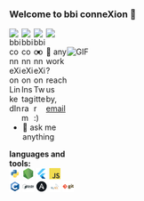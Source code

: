 ### Welcome to bbi conneXion 👋

<!--

**🚀 We modernize your business for you! 📈 Get in touch 💬:**
-->
<a href="https://www.linkedin.com/company/bbiconnexion/">
  <img align="left" alt="bbi conneXion LinkedIn" width="22px" src="https://raw.githubusercontent.com/peterthehan/peterthehan/master/assets/linkedin.svg" />
</a>
<a href="https://t.me/bbiconnexion"></a>
<a href="https://www.instagram.com/bbiconnexion/">
  <img align="left" alt="bbi conneXion Instagram" width="22px" src="https://raw.githubusercontent.com/hussainweb/hussainweb/main/icons/instagram.png" />
</a>
<a href="https://twitter.com/bbi_conneXion">
  <img align="left" alt="bbi conneXion Twitter" width="22px" src="https://raw.githubusercontent.com/peterthehan/peterthehan/master/assets/twitter.svg" />
</a>


![](https://visitor-badge.glitch.me/badge?page_id=bbiconnexion.bbiconnexion)
<br />

  <img align="right" alt="GIF" src="https://media.giphy.com/media/v1.Y2lkPTc5MGI3NjExZjFhNDJkMTVmMDA3YTZmYzhhZWUyMDI1MmY1NmM3NzlhMzJlMTFmOSZjdD1n/qgQUggAC3Pfv687qPC/giphy.gif?raw=true" width="400" height="220"/>
  
- 💼 any work? reach us by, [email](mailto:contact@bbiconnexion.com) :)
- 💬 ask me anything

**languages and tools:**  
<code><img height="20" src="https://raw.githubusercontent.com/github/explore/80688e429a7d4ef2fca1e82350fe8e3517d3494d/topics/python/python.png"></code>
<code><img height="20" src="https://raw.githubusercontent.com/github/explore/80688e429a7d4ef2fca1e82350fe8e3517d3494d/topics/nodejs/nodejs.png"></code>
<code><img height="20" src="https://raw.githubusercontent.com/github/explore/80688e429a7d4ef2fca1e82350fe8e3517d3494d/topics/flutter/flutter.png"></code>
<code><img height="20" src="https://raw.githubusercontent.com/github/explore/80688e429a7d4ef2fca1e82350fe8e3517d3494d/topics/javascript/javascript.png"></code>
<code><img height="20" src="https://raw.githubusercontent.com/github/explore/80688e429a7d4ef2fca1e82350fe8e3517d3494d/topics/c/c.png"></code>
<code><img height="20" src="https://raw.githubusercontent.com/github/explore/80688e429a7d4ef2fca1e82350fe8e3517d3494d/topics/bash/bash.png"></code>
<code><img height="20" src="https://raw.githubusercontent.com/github/explore/80688e429a7d4ef2fca1e82350fe8e3517d3494d/topics/ansible/ansible.png"></code>
<code><img height="20" src="https://raw.githubusercontent.com/github/explore/80688e429a7d4ef2fca1e82350fe8e3517d3494d/topics/mysql/mysql.png"></code>
<code><img height="20" src="https://raw.githubusercontent.com/github/explore/80688e429a7d4ef2fca1e82350fe8e3517d3494d/topics/git/git.png"></code>

